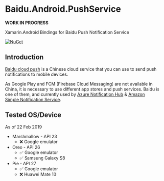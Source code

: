 # Baidu.Android.PushService

**WORK IN PROGRESS**

Xamarin.Android Bindings for Baidu Push Notification Service

[![NuGet](https://img.shields.io/nuget/vpre/Baidu.Android.PushService.svg?label=NuGet)](https://www.nuget.org/packages/Baidu.Android.PushService)

## Introduction

[Baidu cloud push](http://push.baidu.com/) is a Chinese cloud service that you can use to send push notifications to mobile devices.

As Google Play and FCM (Firebase Cloud Messaging) are not available in China, it is necessary to use different app stores and push services. Baidu is one of them, and currently used by [Azure Notification Hub](https://azure.microsoft.com/en-us/services/notification-hubs/) & [Amazon Simple Notification Service](https://aws.amazon.com/sns/).

## Tested OS/Device

As of 22 Feb 2019

* Marshmallow - API 23
  * :x: Google emulator
* Oreo - API 26
  * :white_check_mark: Google emulator
  * :white_check_mark: Samsung Galaxy S8
* Pie - API 27
  * :white_check_mark: Google emulator
  * :x: Huawei Mate 10
